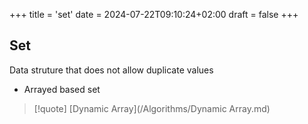 +++
title = 'set'
date = 2024-07-22T09:10:24+02:00
draft = false
+++

## Set 
Data struture that does not allow duplicate values 
- Arrayed based set 

>[!quote] [Dynamic Array](/Algorithms/Dynamic Array.md)